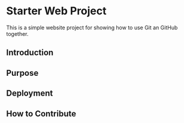 # Starter Web Project 

This is a simple website project for showing how to use Git an GitHub together.
## Introduction

## Purpose

## Deployment

## How to Contribute